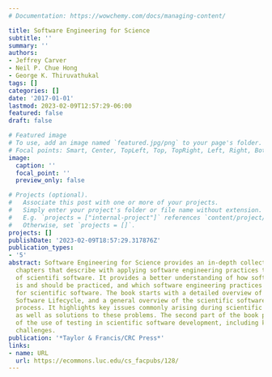 ```yaml
---
# Documentation: https://wowchemy.com/docs/managing-content/

title: Software Engineering for Science
subtitle: ''
summary: ''
authors:
- Jeffrey Carver
- Neil P. Chue Hong
- George K. Thiruvathukal
tags: []
categories: []
date: '2017-01-01'
lastmod: 2023-02-09T12:57:29-06:00
featured: false
draft: false

# Featured image
# To use, add an image named `featured.jpg/png` to your page's folder.
# Focal points: Smart, Center, TopLeft, Top, TopRight, Left, Right, BottomLeft, Bottom, BottomRight.
image:
  caption: ''
  focal_point: ''
  preview_only: false

# Projects (optional).
#   Associate this post with one or more of your projects.
#   Simply enter your project's folder or file name without extension.
#   E.g. `projects = ["internal-project"]` references `content/project/deep-learning/index.md`.
#   Otherwise, set `projects = []`.
projects: []
publishDate: '2023-02-09T18:57:29.317876Z'
publication_types:
- '5'
abstract: Software Engineering for Science provides an in-depth collection of peer-reviewed
  chapters that describe with applying software engineering practices to the development
  of scientifi software. It provides a better understanding of how software engineering
  is and should be practiced, and which software engineering practices are effective
  for scientific software. The book starts with a detailed overview of the Scientific
  Software Lifecycle, and a general overview of the scientific software development
  process. It highlights key issues commonly arising during scientific software development,
  as well as solutions to these problems. The second part of the book provides examples
  of the use of testing in scientific software development, including key issues and
  challenges.
publication: '*Taylor & Francis/CRC Press*'
links:
- name: URL
  url: https://ecommons.luc.edu/cs_facpubs/128/
---
```

